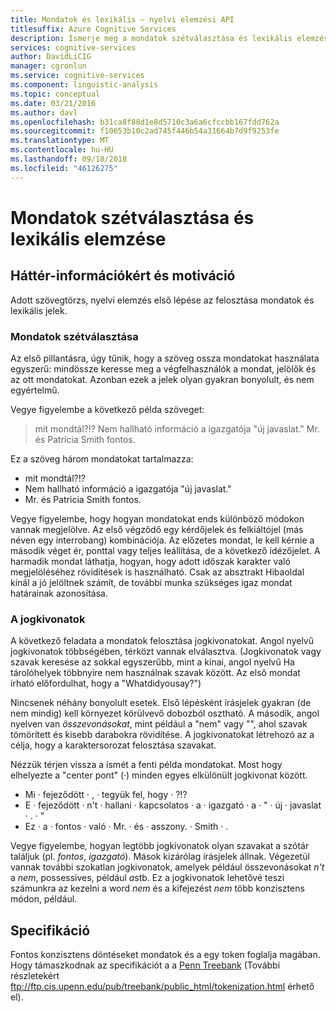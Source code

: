 ```yaml
---
title: Mondatok és lexikális – nyelvi elemzési API
titlesuffix: Azure Cognitive Services
description: Ismerje meg a mondatok szétválasztása és lexikális elemzése, a nyelvi elemzési API-ban.
services: cognitive-services
author: DavidLiCIG
manager: cgronlun
ms.service: cognitive-services
ms.component: linguistic-analysis
ms.topic: conceptual
ms.date: 03/21/2016
ms.author: davl
ms.openlocfilehash: b31ca8f88d1e8d5710c3a6a6cfccbb167fdd762a
ms.sourcegitcommit: f10653b10c2ad745f446b54a31664b7d9f9253fe
ms.translationtype: MT
ms.contentlocale: hu-HU
ms.lasthandoff: 09/18/2018
ms.locfileid: "46126275"
---
```

# <a name="sentence-separation-and-tokenization"></a>Mondatok szétválasztása és lexikális elemzése

## <a name="background-and-motivation"></a>Háttér-információkért és motiváció

Adott szövegtörzs, nyelvi elemzés első lépése az felosztása mondatok és lexikális jelek.

### <a name="sentence-separation"></a>Mondatok szétválasztása

Az első pillantásra, úgy tűnik, hogy a szöveg ossza mondatokat használata egyszerű: mindössze keresse meg a végfelhasználók a mondat, jelölők és az ott mondatokat.
Azonban ezek a jelek olyan gyakran bonyolult, és nem egyértelmű.

Vegye figyelembe a következő példa szöveget:

> mit mondtál?!? Nem hallható információ a igazgatója "új javaslat." Mr. és Patricia Smith fontos.

Ez a szöveg három mondatokat tartalmazza:

- mit mondtál?!?
- Nem hallható információ a igazgatója "új javaslat."
- Mr. és Patricia Smith fontos.

Vegye figyelembe, hogy hogyan mondatokat ends különböző módokon vannak megjelölve.
Az első végződő egy kérdőjelek és felkiáltójel (más néven egy interrobang) kombinációja.
Az előzetes mondat, le kell kérnie a második véget ér, ponttal vagy teljes leállítása, de a következő idézőjelet.
A harmadik mondat láthatja, hogyan, hogy adott időszak karakter való megjelöléséhez rövidítések is használható.
Csak az absztrakt Hibaoldal kínál a jó jelöltnek számít, de további munka szükséges igaz mondat határainak azonosítása.

### <a name="tokenization"></a>A jogkivonatok

A következő feladata a mondatok felosztása jogkivonatokat.
Angol nyelvű jogkivonatok többségében, térközt vannak elválasztva.
(Jogkivonatok vagy szavak keresése az sokkal egyszerűbb, mint a kínai, angol nyelvű Ha tárolóhelyek többnyire nem használnak szavak között.
Az első mondat írható előfordulhat, hogy a "Whatdidyousay?")

Nincsenek néhány bonyolult esetek.
Első lépésként írásjelek gyakran (de nem mindig) kell környezet körülvevő dobozból osztható.
A második, angol nyelven van *összevonásokat*, mint például a "nem" vagy "", ahol szavak tömörített és kisebb darabokra rövidítése. A jogkivonatokat létrehozó az a célja, hogy a karaktersorozat felosztása szavakat.

Nézzük térjen vissza a ismét a fenti példa mondatokat.
Most hogy elhelyezte a "center pont" (&middot;) minden egyes elkülönült jogkivonat között.

- Mi &middot; fejeződött &middot; , &middot; tegyük fel, hogy &middot; ?!?
- E &middot; fejeződött &middot; n't &middot; hallani &middot; kapcsolatos &middot; a &middot; igazgató &middot; a &middot; " &middot; új &middot; javaslat &middot; . &middot; "
- Ez &middot; a &middot; fontos &middot; való &middot; Mr. &middot; és &middot; asszony. &middot; Smith &middot; .

Vegye figyelembe, hogyan legtöbb jogkivonatok olyan szavakat a szótár találjuk (pl. *fontos*, *igazgató*).
Mások kizárólag írásjelek állnak.
Végezetül vannak további szokatlan jogkivonatok, amelyek például összevonásokat *n't* a *nem*, possessives, például *a*stb. Ez a jogkivonatok lehetővé teszi számunkra az kezelni a word *nem* és a kifejezést *nem* több konzisztens módon, például.

## <a name="specification"></a>Specifikáció

Fontos konzisztens döntéseket mondatok és a egy token foglalja magában.
Hogy támaszkodnak az specifikációt a a [Penn Treebank](https://catalog.ldc.upenn.edu/ldc99t42) (További részletekért ftp://ftp.cis.upenn.edu/pub/treebank/public_html/tokenization.html érhető el).
